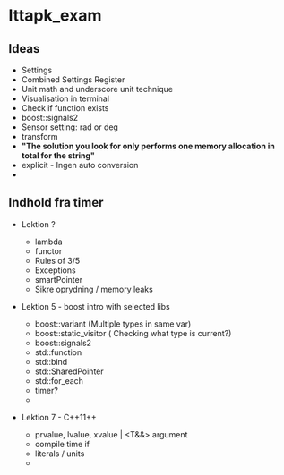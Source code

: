 # Ittapk_exam


## Ideas

- Settings
- Combined Settings Register
- Unit math and underscore unit technique
- Visualisation in terminal
- Check if function exists
- boost::signals2
- Sensor setting: rad or deg
- transform
- **"The solution you look for only performs one memory allocation in total for the string"**
- explicit - Ingen auto conversion
- 

## Indhold fra timer
- Lektion ?
  - lambda
  - functor
  - Rules of 3/5
  - Exceptions
  - smartPointer
  - Sikre oprydning / memory leaks
  

- Lektion 5 - boost intro with selected libs
  - boost::variant (Multiple types in same var)
  - boost::static_visitor ( Checking what type is current?)
  - boost::signals2 
  - std::function
  - std::bind
  - std::SharedPointer
  - std::for_each  
  - timer?
  - 
  
- Lektion 7 - C++11++
  - prvalue, lvalue, xvalue | <T&&> argument
  - compile time if
  - literals / units
  - 
  
